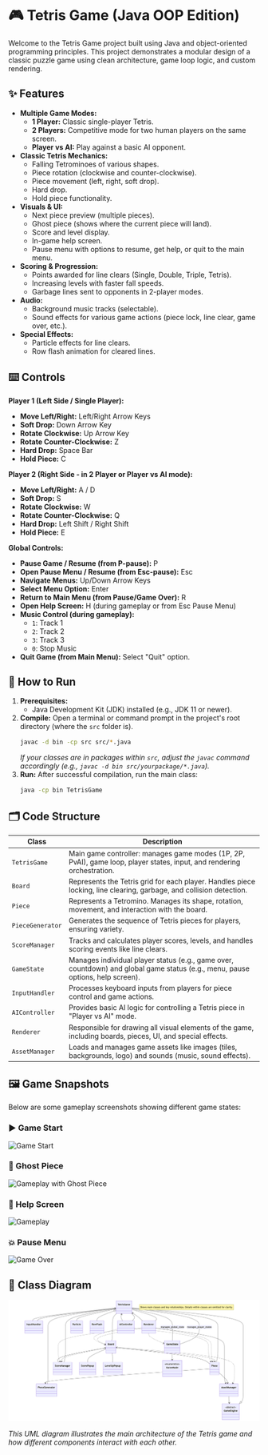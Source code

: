 # 🎮 Tetris Game (Java OOP Edition)

Welcome to the Tetris Game project built using Java and object-oriented programming principles. This project demonstrates a modular design of a classic puzzle game using clean architecture, game loop logic, and custom rendering.

## ✨ Features

*   **Multiple Game Modes:**
    *   **1 Player:** Classic single-player Tetris.
    *   **2 Players:** Competitive mode for two human players on the same screen.
    *   **Player vs AI:** Play against a basic AI opponent.
*   **Classic Tetris Mechanics:**
    *   Falling Tetrominoes of various shapes.
    *   Piece rotation (clockwise and counter-clockwise).
    *   Piece movement (left, right, soft drop).
    *   Hard drop.
    *   Hold piece functionality.
*   **Visuals & UI:**
    *   Next piece preview (multiple pieces).
    *   Ghost piece (shows where the current piece will land).
    *   Score and level display.
    *   In-game help screen.
    *   Pause menu with options to resume, get help, or quit to the main menu.
*   **Scoring & Progression:**
    *   Points awarded for line clears (Single, Double, Triple, Tetris).
    *   Increasing levels with faster fall speeds.
    *   Garbage lines sent to opponents in 2-player modes.
*   **Audio:**
    *   Background music tracks (selectable).
    *   Sound effects for various game actions (piece lock, line clear, game over, etc.).
*   **Special Effects:**
    *   Particle effects for line clears.
    *   Row flash animation for cleared lines.

## ⌨️ Controls

**Player 1 (Left Side / Single Player):**
*   **Move Left/Right:** Left/Right Arrow Keys
*   **Soft Drop:** Down Arrow Key
*   **Rotate Clockwise:** Up Arrow Key
*   **Rotate Counter-Clockwise:** Z
*   **Hard Drop:** Space Bar
*   **Hold Piece:** C

**Player 2 (Right Side - in 2 Player or Player vs AI mode):**
*   **Move Left/Right:** A / D
*   **Soft Drop:** S
*   **Rotate Clockwise:** W
*   **Rotate Counter-Clockwise:** Q
*   **Hard Drop:** Left Shift / Right Shift
*   **Hold Piece:** E

**Global Controls:**
*   **Pause Game / Resume (from P-pause):** P
*   **Open Pause Menu / Resume (from Esc-pause):** Esc
*   **Navigate Menus:** Up/Down Arrow Keys
*   **Select Menu Option:** Enter
*   **Return to Main Menu (from Pause/Game Over):** R
*   **Open Help Screen:** H (during gameplay or from Esc Pause Menu)
*   **Music Control (during gameplay):**
    *   `1`: Track 1
    *   `2`: Track 2
    *   `3`: Track 3
    *   `0`: Stop Music
*   **Quit Game (from Main Menu):** Select "Quit" option.

## 🚀 How to Run

1.  **Prerequisites:**
    *   Java Development Kit (JDK) installed (e.g., JDK 11 or newer).
2.  **Compile:**
    Open a terminal or command prompt in the project's root directory (where the `src` folder is).
    ```bash
    javac -d bin -cp src src/*.java
    ```
    *If your classes are in packages within `src`, adjust the `javac` command accordingly (e.g., `javac -d bin src/yourpackage/*.java`).*
3.  **Run:**
    After successful compilation, run the main class:
    ```bash
    java -cp bin TetrisGame
    ```

## 🗂️ Code Structure

| Class             | Description                                                                                                |
|-------------------|------------------------------------------------------------------------------------------------------------|
| `TetrisGame`      | Main game controller: manages game modes (1P, 2P, PvAI), game loop, player states, input, and rendering orchestration. |
| `Board`           | Represents the Tetris grid for each player. Handles piece locking, line clearing, garbage, and collision detection. |
| `Piece`           | Represents a Tetromino. Manages its shape, rotation, movement, and interaction with the board.                |
| `PieceGenerator`  | Generates the sequence of Tetris pieces for players, ensuring variety.                                     |
| `ScoreManager`    | Tracks and calculates player scores, levels, and handles scoring events like line clears.                  |
| `GameState`       | Manages individual player status (e.g., game over, countdown) and global game status (e.g., menu, pause options, help screen). |
| `InputHandler`    | Processes keyboard inputs from players for piece control and game actions.                                 |
| `AIController`    | Provides basic AI logic for controlling a Tetris piece in "Player vs AI" mode.                             |
| `Renderer`        | Responsible for drawing all visual elements of the game, including boards, pieces, UI, and special effects. |
| `AssetManager`    | Loads and manages game assets like images (tiles, backgrounds, logo) and sounds (music, sound effects).     |

## 🖼️ Game Snapshots

Below are some gameplay screenshots showing different game states:

### ▶️ Game Start
![Game Start](assets/Game1.png)

### 👻 Ghost Piece
![Gameplay with Ghost Piece](assets/Game2.png)

### 🧱 Help Screen
![Gameplay](assets/Game_help.png)

### 💥 Pause Menu
![Game Over](assets/Game_pause.png)

## 🧩 Class Diagram

![Tetris UML Diagram](assets/Tetris_Game_Classes.png)

*This UML diagram illustrates the main architecture of the Tetris game and how different components interact with each other.*
